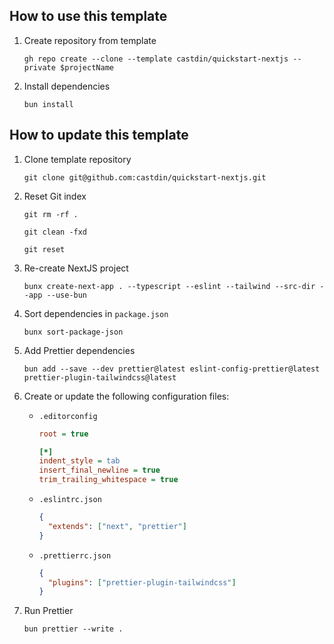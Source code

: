 ## How to use this template

1. Create repository from template

   ```
   gh repo create --clone --template castdin/quickstart-nextjs --private $projectName
   ```

2. Install dependencies

   ```
   bun install
   ```

## How to update this template

1.  Clone template repository

    ```
    git clone git@github.com:castdin/quickstart-nextjs.git
    ```

1.  Reset Git index

    ```
    git rm -rf .
    ```

    ```
    git clean -fxd
    ```

    ```
    git reset
    ```

1.  Re-create NextJS project

    ```
    bunx create-next-app . --typescript --eslint --tailwind --src-dir --app --use-bun
    ```

1.  Sort dependencies in `package.json`

    ```
    bunx sort-package-json
    ```

1.  Add Prettier dependencies

    ```
    bun add --save --dev prettier@latest eslint-config-prettier@latest prettier-plugin-tailwindcss@latest
    ```

1.  Create or update the following configuration files:

    - `.editorconfig`

      ```ini
      root = true

      [*]
      indent_style = tab
      insert_final_newline = true
      trim_trailing_whitespace = true

      ```

    - `.eslintrc.json`

      ```json
      {
      	"extends": ["next", "prettier"]
      }
      ```

    - `.prettierrc.json`

      ```json
      {
      	"plugins": ["prettier-plugin-tailwindcss"]
      }
      ```

1.  Run Prettier

    ```
    bun prettier --write .
    ```
